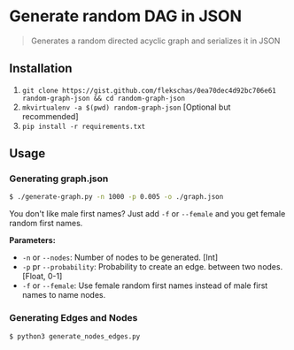 # Generate random DAG in JSON

> Generates a random directed acyclic graph and serializes it in JSON

## Installation

1. `git clone https://gist.github.com/flekschas/0ea70dec4d92bc706e61 random-graph-json && cd random-graph-json`
2. `mkvirtualenv -a $(pwd) random-graph-json` [Optional but recommended]
3. `pip install -r requirements.txt`

## Usage
### Generating graph.json
```bash
$ ./generate-graph.py -n 1000 -p 0.005 -o ./graph.json
```

You don't like male first names? Just add `-f` or `--female` and you get female
random first names.

**Parameters:**

- `-n` or `--nodes`: Number of nodes to be generated. [Int]
- `-p` pr `--probability`: Probability to create an edge. between two nodes. [Float, 0-1]
- `-f` or `--female`: Use female random first names instead of male first names to name nodes.

### Generating Edges and Nodes
```bash
$ python3 generate_nodes_edges.py
```